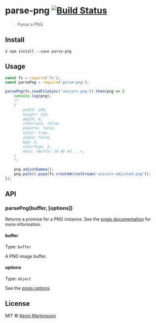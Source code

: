# parse-png [![Build Status](https://travis-ci.org/kevva/parse-png.svg?branch=master)](https://travis-ci.org/kevva/parse-png)

> Parse a PNG


## Install

```
$ npm install --save parse-png
```


## Usage

```js
const fs = require('fs');
const parsePng = require('parse-png');

parsePng(fs.readFileSync('unicorn.png')).then(png => {
	console.log(png);
	/*
	{
		width: 200,
		height: 133,
		depth: 8,
		interlace: false,
		palette: false,
		color: true,
		alpha: false,
		bpp: 3,
		colorType: 2,
		data: <Buffer 29 48 4d ...>,
	}
	*/

	png.adjustGamma();
	png.pack().pipe(fs.createWriteStream('unicorn-adjusted.png'));
});
```


## API

### parsePng(buffer, [options])

Returns a promise for a PNG instance. See the [pngjs documentation](https://github.com/lukeapage/pngjs#async-api) for more information.

#### buffer

Type: `buffer`

A PNG image buffer.

#### options

Type: `object`

See the [pngjs options](https://github.com/lukeapage/pngjs#options).


## License

MIT © [Kevin Martensson](http://github.com/kevva)
